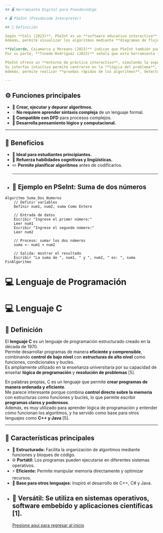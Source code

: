 ```yaml
---
## 🖥️ Herramienta Digital para Pseudocódigo

# 🖥️ PSeInt (Pseudocode Interpreter)

## 📝 Definición

Según **Celi (2023)**, PSeInt es un **software educativo interactivo** que facilita el aprendizaje de la **lógica de programación** y la **construcción de algoritmos en pseudocódigo en español** [2].  
Además, permite visualizar los algoritmos mediante **diagramas de flujo**, lo que ayuda a comprender mejor el funcionamiento de un programa.

**Valverde, Cajamarca y Moreano (2023)** indican que PSeInt también puede integrarse con **Diagramas de Flujo de Datos (DFD)**, extendiendo su uso a procesos más complejos [3].  
Por su parte, **Tinedo-Rodríguez (2023)** señala que esta herramienta **fortalece el pensamiento lógico y computacional**, además de mejorar habilidades cognitivas y lingüísticas [4].

PSeInt ofrece un **entorno de práctica interactivo**, simulando la experiencia de programar en un lenguaje real, lo que facilita la transición a lenguajes como **C, Java o Python**.  
Su interfaz intuitiva permite centrarse en la **lógica del problema**, sin complicaciones sintácticas.  
Además, permite realizar **pruebas rápidas de los algoritmos**, detectando errores lógicos antes de pasar a un lenguaje formal.

---
```


## ⚙️ Funciones principales

- 📝 **Crear, ejecutar y depurar algoritmos.**  
- 💡 **No requiere aprender sintaxis compleja** de un lenguaje formal.  
- 🔄 **Compatible con DFD** para procesos complejos.  
- 🧠 **Desarrolla pensamiento lógico y computacional.**

---

## 🌟 Beneficios

- 🎯 **Ideal para estudiantes principiantes.**  
- 🧩 **Refuerza habilidades cognitivas y lingüísticas.**  
- ✏️ **Permite planificar algoritmos** antes de codificarlos.
- 
  ---------------
  ## 📝 Ejemplo en PSeInt: Suma de dos números

```pseudocode
Algoritmo Suma_Dos_Numeros
    // Definir variables
    Definir num1, num2, suma Como Entero

    // Entrada de datos
    Escribir "Ingrese el primer número:"
    Leer num1
    Escribir "Ingrese el segundo número:"
    Leer num2

    // Proceso: sumar los dos números
    suma <- num1 + num2

    // Salida: mostrar el resultado
    Escribir "La suma de ", num1, " y ", num2, " es: ", suma
FinAlgoritmo
```


 
# 💻 Lenguaje de Programación
# 💻 Lenguaje C

## 📝 Definición

El **lenguaje C** es un lenguaje de programación estructurado creado en la década de 1970.  
Permite desarrollar programas de manera **eficiente y comprensible**, combinando **control de bajo nivel** con **estructuras de alto nivel** como funciones, condicionales y bucles.  
Es ampliamente utilizado en la enseñanza universitaria por su capacidad de enseñar **lógica de programación** y **resolución de problemas** [5].

En palabras propias, C es un lenguaje que permite **crear programas de manera ordenada y eficiente**.  
Me parece interesante porque combina **control directo sobre la memoria** con estructuras como funciones y bucles, lo que permite escribir **programas claros y poderosos**.  
Además, es muy utilizado para aprender lógica de programación y entender cómo funcionan los algoritmos, y ha servido como base para otros lenguajes como **C++ y Java** [5].

---

## 🌟 Características principales

- 🧩 **Estructurado:** Facilita la organización de algoritmos mediante funciones y bloques de código.  
- 🌐 **Portátil:** Los programas pueden ejecutarse en diferentes sistemas operativos.  
- ⚡ **Eficiente:** Permite manipular memoria directamente y optimizar recursos.  
- 🔧 **Base para otros lenguajes:** Inspiró el desarrollo de C++, C# y Java.  
- 🔄 **Versátil:** Se utiliza en sistemas operativos, software embebido y aplicaciones científicas [1].
  --------
  [Presione aqui para regresar al inicio](inicio.md)
